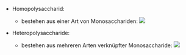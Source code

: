 - Homopolysaccharid:
	- bestehen aus einer Art von Monosacchariden:
![](Pasted%20image%2020240621104301.png)

- Heteropolysaccharide:
	- bestehen aus mehreren Arten verknüpfter Monosaccharide:
![](Pasted%20image%2020240621104355.png)
